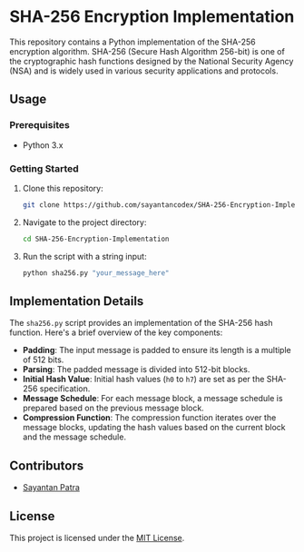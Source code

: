 # SHA-256 Encryption Implementation

This repository contains a Python implementation of the SHA-256 encryption algorithm. SHA-256 (Secure Hash Algorithm 256-bit) is one of the cryptographic hash functions designed by the National Security Agency (NSA) and is widely used in various security applications and protocols.

## Usage

### Prerequisites

- Python 3.x

### Getting Started

1. Clone this repository:

    ```bash
    git clone https://github.com/sayantancodex/SHA-256-Encryption-Implementation
    ```

2. Navigate to the project directory:

    ```bash
    cd SHA-256-Encryption-Implementation
    ```

3. Run the script with a string input:

    ```bash
    python sha256.py "your_message_here"
    ```

## Implementation Details

The `sha256.py` script provides an implementation of the SHA-256 hash function. Here's a brief overview of the key components:

- **Padding**: The input message is padded to ensure its length is a multiple of 512 bits.
- **Parsing**: The padded message is divided into 512-bit blocks.
- **Initial Hash Value**: Initial hash values (`h0` to `h7`) are set as per the SHA-256 specification.
- **Message Schedule**: For each message block, a message schedule is prepared based on the previous message block.
- **Compression Function**: The compression function iterates over the message blocks, updating the hash values based on the current block and the message schedule.

## Contributors

- [Sayantan Patra](https://github.com/sayantancodex)

## License

This project is licensed under the [MIT License](LICENSE).
